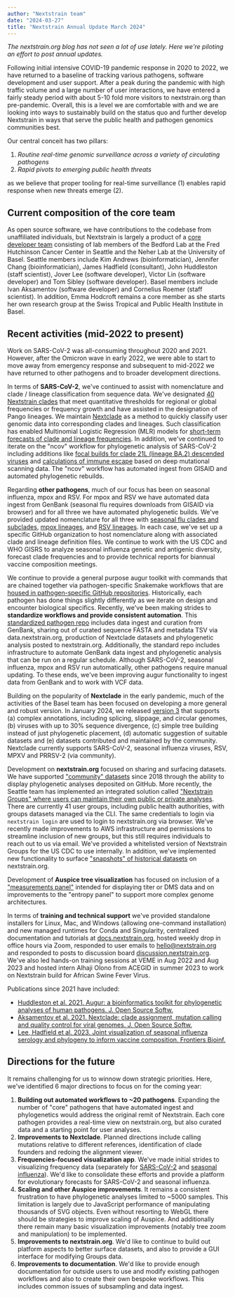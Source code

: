 ```yaml
---
author: "Nextstrain team"
date: "2024-03-27"
title: "Nextstrain Annual Update March 2024"
---
```


_The nextstrain.org blog has not seen a lot of use lately. Here we're piloting an effort to post annual updates._

Following initial intensive COVID-19 pandemic response in 2020 to 2022, we have returned to a baseline of tracking various pathogens, software development and user support. After a peak during the pandemic with high traffic volume and a large number of user interactions, we have entered a fairly steady period with about 5-10 fold more visitors to nextstrain.org than pre-pandemic. Overall, this is a level we are comfortable with and we are looking into ways to sustainably build on the status quo and further develop Nextstrain in ways that serve the public health and pathogen genomics communities best.

Our central conceit has two pillars:
1. _Routine real-time genomic surveillance across a variety of circulating pathogens_
2. _Rapid pivots to emerging public health threats_

as we believe that proper tooling for real-time surveillance (1) enables rapid response when new threats emerge (2).

## Current composition of the core team

As open source software, we have contributions to the codebase from unaffiliated individuals, but Nextstrain is largely a product of a [core developer team](https://nextstrain.org/team/) consisting of lab members of the Bedford Lab at the Fred Hutchinson Cancer Center in Seattle and the Neher Lab at the University of Basel. Seattle members include Kim Andrews (bioinformatician), Jennifer Chang (bioinformatician), James Hadfield (consultant), John Huddleston (staff scientist), Jover Lee (software developer), Victor Lin (software developer) and Tom Sibley (software developer). Basel members include Ivan Aksamentov (software developer) and Cornelius Roemer (staff scientist). In addition, Emma Hodcroft remains a core member as she starts her own research group at the Swiss Tropical and Public Health Institute in Basel.

## Recent activities (mid-2022 to present)

Work on SARS-CoV-2 was all-consuming throughout 2020 and 2021. However, after the Omicron wave in early 2022, we were able to start to move away from emergency response and subsequent to mid-2022 we have returned to other pathogens and to broader development directions.

In terms of **SARS-CoV-2**, we've continued to assist with nomenclature and clade / lineage classification from sequence data. We've designated [40 Nextstrain clades](https://github.com/nextstrain/ncov-clades-schema) that meet quantitative thresholds for regional or global frequencies or frequency growth and have assisted in the designation of Pango lineages. We maintain [Nextclade](https://clades.nextstrain.org/) as a method to quickly classify user genomic data into corresponding clades and lineages. Such classification has enabled Multinomial Logistic Regression (MLR) models for [short-term forecasts of clade and lineage frequencies](https://nextstrain.org/sars-cov-2/forecasts/). In addition, we've continued to iterate on the "ncov" workflow for phylogenetic analysis of SARS-CoV-2 including additions like [focal builds for clade 21L (lineage BA.2) descended viruses](https://nextstrain.org/ncov/gisaid/21L/global/all-time) and [calculations of immune escape](https://nextstrain.org/ncov/gisaid/21L/global/all-time?c=immune_escape) based on deep mutational scanning data. The "ncov" workflow has automated ingest from GISAID and automated phylogenetic rebuilds.

Regarding **other pathogens**, much of our focus has been on seasonal influenza, mpox and RSV. For mpox and RSV we have automated data ingest from GenBank (seasonal flu requires downloads from GISAID via browser) and for all three we have automated phylogenetic builds. We've provided updated nomenclature for all three with [seasonal flu clades and subclades](https://github.com/influenza-clade-nomenclature), [mpox lineages](https://github.com/mpxv-lineages), and [RSV lineages](https://github.com/rsv-lineages). In each case, we've set up a specific GitHub organization to host nomenclature along with associated clade and lineage definition files. We continue to work with the US CDC and WHO GISRS to analyze seasonal influenza genetic and antigenic diversity, forecast clade frequencies and to provide technical reports for biannual vaccine composition meetings.

We continue to provide a general purpose augur toolkit with commands that are chained together via pathogen-specific Snakemake workflows that are [housed in pathogen-specific GitHub repositories](https://docs.nextstrain.org/en/latest/learn/parts.html). Historically, each pathogen has done things slightly differently as we iterate on design and encounter biological specifics. Recently, we've been making strides to **standardize workflows and provide consistent automation**. This [standardized pathogen repo](https://github.com/nextstrain/pathogen-repo-guide) includes data ingest and curation from GenBank, sharing out of curated sequence FASTA and metadata TSV via data.nextstrain.org, production of Nextclade datasets and phylogenetic analysis posted to nextstrain.org. Additionally, the standard repo includes infrastructure to automate GenBank data ingest and phylogenetic analysis that can be run on a regular schedule. Although SARS-CoV-2, seasonal influenza, mpox and RSV run automatically, other pathogens require manual updating. To these ends, we've been improving augur functionality to ingest data from GenBank and to work with VCF data.

Building on the popularity of **Nextclade** in the early pandemic, much of the activities of the Basel team has been focused on developing a more general and robust version. In January 2024, we released [version 3](https://github.com/nextstrain/nextclade/releases/tag/3.0.0) that supports (a) complex annotations, including splicing, slippage, and circular genomes, (b) viruses with up to 30% sequence divergence, (c) simple tree building instead of just phylogenetic placement, (d) automatic suggestion of suitable datasets and (e) datasets contributed and maintained by the community. Nextclade currently supports SARS-CoV-2, seasonal influenza viruses, RSV, MPXV and PRRSV-2 (via community).

Development on **nextstrain.org** focused on sharing and surfacing datasets. We have supported ["community" datasets](https://docs.nextstrain.org/en/latest/guides/share/community-builds.html) since 2018 through the ability to display phylogenetic analyses deposited on GitHub. More recently, the Seattle team has implemented an integrated solution called ["Nextstrain Groups" where users can maintain their own public or private analyses](https://docs.nextstrain.org/en/latest/learn/groups/index.html). There are currently 41 user groups, including public health authorities, with groups datasets managed via the CLI. The same credentials to login via `nextstrain login` are used to login to nextstrain.org via browser. We've recently made improvements to AWS infrastructure and permissions to streamline inclusion of new groups, but this still requires individuals to reach out to us via email. We've provided a whitelisted version of Nextstrain Groups for the US CDC to use internally. In addition, we've implemented new functionality to surface ["snapshots" of historical datasets](https://docs.nextstrain.org/en/latest/guides/snapshots.html) on nextstrain.org.

Development of **Auspice tree visualization** has focused on inclusion of a ["measurements panel"](https://www.frontiersin.org/articles/10.3389/fbinf.2023.1069487/full) intended for displaying titer or DMS data and on improvements to the "entropy panel" to support more complex genome architectures.

In terms of **training and technical support** we've provided standalone installers for Linux, Mac, and Windows (allowing one-command installation) and new managed runtimes for Conda and Singularity, centralized documentation and tutorials at [docs.nextstrain.org](https://docs.nextstrain.org), hosted weekly drop in office hours via Zoom, responded to user emails to hello@nextstrain.org and responded to posts to discussion board [discussion.nextstrain.org](https://discussion.nextstrain.org). We've also led hands-on training sessions at VEME in Aug 2022 and Aug 2023 and hosted intern Alhaji Olono from ACEGID in summer 2023 to work on Nextstrain build for African Swine Fever Virus.

Publications since 2021 have included:
- [Huddleston et al. 2021. Augur: a bioinformatics toolkit for phylogenetic analyses of human pathogens. J. Open Source Softw.](https://doi.org/10.21105/joss.02906)
- [Aksamentov et al. 2021. Nextclade: clade assignment, mutation calling and quality control for viral genomes. J. Open Source Softw.](https://doi.org/10.21105/joss.03773)
- [Lee, Hadfield et al. 2023. Joint visualization of seasonal influenza serology and phylogeny to inform vaccine composition. Frontiers Bioinf.](https://www.frontiersin.org/articles/10.3389/fbinf.2023.1069487)

## Directions for the future

It remains challenging for us to winnow down strategic priorities. Here, we've identified 6 major directions to focus on for the coming year:

1. **Building out automated workflows to ~20 pathogens**. Expanding the number of "core" pathogens that have automated ingest and phylogenetics would address the original remit of Nextstrain. Each core pathogen provides a real-time view on nextstrain.org, but also curated data and a starting point for user analyses.
2. **Improvements to Nextclade**. Planned directions include calling mutations relative to different references, identification of clade founders and redoing the alignment viewer.
3. **Frequencies-focused visualization app**. We've made initial strides to visualizing frequency data (separately for [SARS-CoV-2](https://nextstrain.org/sars-cov-2/forecasts/) and [seasonal influenza](https://flu-frequencies.vercel.app/)). We'd like to consolidate these efforts and provide a platform for evolutionary forecasts for SARS-CoV-2 and seasonal influenza.
4. **Scaling and other Auspice improvements**. It remains a consistent frustration to have phylogenetic analyses limited to ~5000 samples. This limitation is largely due to JavaScript performance of manipulating thousands of SVG objects. Even without resorting to WebGL there should be strategies to improve scaling of Auspice. And additionally there remain many basic visualization improvements (notably tree zoom and manipulation) to be implemented.
5. **Improvements to nextstrain.org**. We'd like to continue to build out platform aspects to better surface datasets, and also to provide a GUI interface for modifying Groups data.
6. **Improvements to documentation**. We'd like to provide enough documentation for outside users to use and modify existing pathogen workflows and also to create their own bespoke workflows. This includes common issues of subsampling and data ingest.
